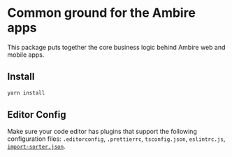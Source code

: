 # Common ground for the Ambire apps

This package puts together the core business logic behind Ambire web and mobile apps.

## Install

```bash
yarn install
```

## Editor Config

Make sure your code editor has plugins that support the following configuration files: `.editorconfig`, `.prettierrc`, `tsconfig.json`, `eslintrc.js`, [`import-sorter.json`](https://github.com/SoominHan/import-sorter).
